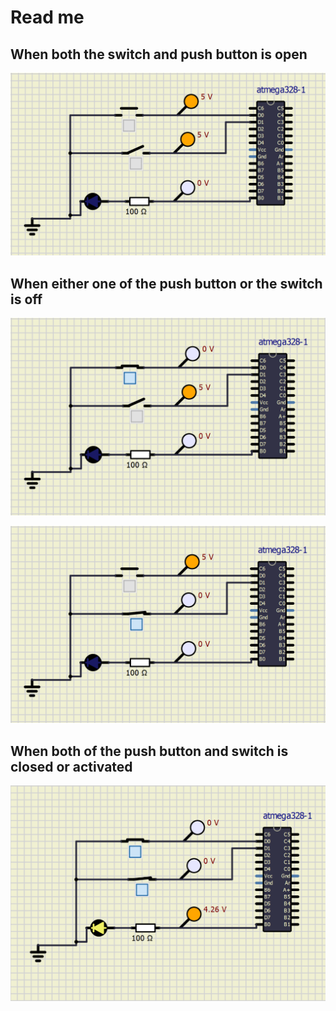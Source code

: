 # Read me
## When both the  switch and push button is open
![pic](img\st1.png)

## When either one of the push button or the switch is off 

![pic](img\st2.png)


![pic](img\st3.png)


## When both of the push button and switch is closed or activated

![pic](img\st4.png)
